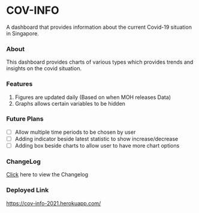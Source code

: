 # COV-INFO

A dashboard that provides information about the current Covid-19 situation in Singapore.

### About

This dashboard provides charts of various types which provides trends and insights on the covid situation.

### Features

1. Figures are updated daily (Based on when MOH releases Data)
2. Graphs allows certain variables to be hidden

### Future Plans
- [ ] Allow multiple time periods to be chosen by user
- [ ] Adding indicator beside latest statistic to show increase/decrease
- [ ] Adding box beside charts to allow user to have more chart options

### ChangeLog

[Click](https://github.com/Jcheez/cov-info/blob/master/CHANGELOG.md) here to view the Changelog

### Deployed Link
https://cov-info-2021.herokuapp.com/
